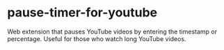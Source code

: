 # pause-timer-for-youtube
Web extension that pauses YouTube videos by entering the timestamp or percentage. Useful for those who watch long YouTube videos.
